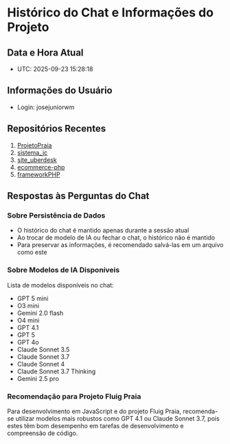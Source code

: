 # Histórico do Chat e Informações do Projeto

## Data e Hora Atual
- UTC: 2025-09-23 15:28:18

## Informações do Usuário
- Login: josejuniorwm

## Repositórios Recentes
1. [ProjetoPraia](https://github.com/josejuniorwm/ProjetoPraia)
2. [sistema_jc](https://github.com/josejuniorwm/sistema_jc)
3. [site_uberdesk](https://github.com/josejuniorwm/site_uberdesk)
4. [ecommerce-php](https://github.com/josejuniorwm/ecommerce-php)
5. [frameworkPHP](https://github.com/josejuniorwm/frameworkPHP)

## Respostas às Perguntas do Chat

### Sobre Persistência de Dados
- O histórico do chat é mantido apenas durante a sessão atual
- Ao trocar de modelo de IA ou fechar o chat, o histórico não é mantido
- Para preservar as informações, é recomendado salvá-las em um arquivo como este

### Sobre Modelos de IA Disponíveis
Lista de modelos disponíveis no chat:
- GPT 5 mini
- O3 mini
- Gemini 2.0 flash
- O4 mini
- GPT 4.1
- GPT 5
- GPT 4o
- Claude Sonnet 3.5
- Claude Sonnet 3.7
- Claude Sonnet 4
- Claude Sonnet 3.7 Thinking
- Gemini 2.5 pro

### Recomendação para Projeto Fluig Praia
Para desenvolvimento em JavaScript e do projeto Fluig Praia, recomenda-se utilizar modelos mais robustos como GPT 4.1 ou Claude Sonnet 3.7, pois estes têm bom desempenho em tarefas de desenvolvimento e compreensão de código.